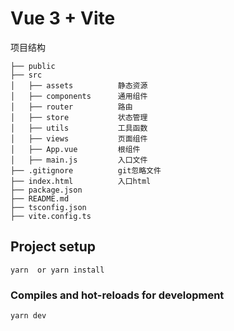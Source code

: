 # Vue 3 + Vite

项目结构

```
├── public
├── src
│   ├── assets          静态资源
│   ├── components      通用组件
│   ├── router          路由
│   ├── store           状态管理
│   ├── utils           工具函数
│   ├── views           页面组件
│   ├── App.vue         根组件
│   ├── main.js         入口文件
├── .gitignore          git忽略文件
├── index.html          入口html
├── package.json
├── README.md
├── tsconfig.json
├── vite.config.ts
```

## Project setup

```
yarn  or yarn install
```

### Compiles and hot-reloads for development

```
yarn dev
```

